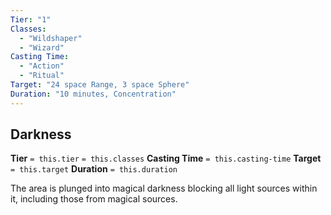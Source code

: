 ```yaml
---
Tier: "1"
Classes:
  - "Wildshaper"
  - "Wizard"
Casting Time:
  - "Action"
  - "Ritual"
Target: "24 space Range, 3 space Sphere"
Duration: "10 minutes, Concentration"
---
```

## Darkness
**Tier** `= this.tier` `= this.classes`
**Casting Time** `= this.casting-time`
**Target** `= this.target`
**Duration** `= this.duration`

The area is plunged into magical darkness blocking all light sources within it, including those from magical sources.